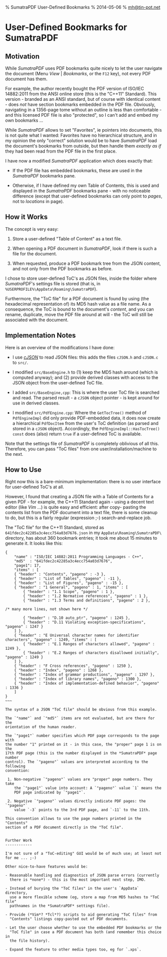 % SumatraPDF User-Defined Bookmarks
% 2014-05-06
% mh@tin-pot.net

User-Defined Bookmarks for SumatraPDF
=====================================


Motivation
----------

While *SumatraPDF* uses PDF bookmarks quite nicely to let the user navigate
the document (Menu _View_ | _Bookmarks_, or the `F12` key), not every PDF
document has them.

For example, the author recently bought the PDF version of ISO/IEC 14882:2011
from the ANSI online store (this is the "C++11" Standard). This version - branded
as an ANSI standard, but of course with identical content - does *not* have
section bookmarks embedded in the PDF file. Obviously, navigating in a 1356-page
tome without an outline is less than comfortable - and this licensed PDF file
is also "protected", so I can't add and embed my own bookmarks ...

While *SumatraPDF* allows to set "Favorites", ie pointers into documents, this
is not quite what I wanted: Favorites have no hierarchical structure, and in
my opinion the only "correct" solution would be to have *SumatraPDF* load the
document's bookmarks from outside, but then handle them *exactly as if* they
had been read from the PDF file in the first place.

I have now a modified *SumatraPDF* application which does exactly that:

- If the PDF file has embedded bookmarks, these are used in the *SumatraPDF*
  bookmarks pane.

- Otherwise, if I have defined my own Table of Contents, this is used and 
  displayed in the *SumatraPDF* bookmarks pane - with no noticeable difference
  (except that user-defined bookmarks can only point to *pages*, not to
  *locations* in page).



How it Works
------------

The concept is very easy:

 1. Store a user-defined "Table of Content" as a text file.

 2. When opening a PDF document in *SumatraPDF*, look if there is such a
    file for the document.

 3. When requested, produce a PDF bookmark tree from the JSON content,
    and not only from the PDF bookmarks as before.

I chose to store user-defined ToC's as JSON files, inside the
folder where *SumatraPDF*'s settings file is stored (that is, in
`%USERPROFILE%\AppData\Roaming\SumatraPDF`).

Furthermore, the "ToC file" for a PDF document is found by using (the
hexadecimal representation of) its MD5 hash value as a file name. As a
consequence, the ToC is bound to the document's *content*, and you can
rename, duplicate, move the PDF file around at will - the ToC will still
be associated with the document.


Implementation Notes
--------------------

Here is an overview of the modifications I have done:

 - I use [*cJSON*](http://sourceforge.net/projects/cjson/) to read JSON files:
   this adds the files `cJSON.h` and `cJSON.c` to `src/`.

 - I modified `src/BaseEngine.h` to (1) keep the MD5 hash around (which is
   computed anyway); and (2) provide derived classes with access to the
   JSON object from the user-defined ToC file. 

 - I added `src/BaseEngine,cpp`: This is where the user ToC file is searched and read.
   The parsed result - a `cJSON` object pointer - is kept around for use in derived classes.

 - I modified `src/PdfEngine.cpp`: Where the `GetTocTree()` method of `PdfEngineImpl` did
   only provide PDF-embedded data, it does now create a hierarchical `PdfDocItem` from
   the user's ToC definition (as parsed and stored in a `cJSON` object).
   Accordingly, the `PdfEngineImpl::HasTocTree() const` does (also) return `true`
   if a user-defined ToC is available.

Note that the settings file of *SumatraPDF* is completely oblivious of all this.
Therefore, you can pass "ToC files" from one user/installation/machine to the
next.


How to Use
----------

Right now this is a bare-minimum implementation: there is no user
interface for user-defined ToC's at all.

However, I found that creating a JSON file with a Table of Contents for
a given PDF - for example, the C++11 Standard again - using a decent
text editor (like *Vim* ...) is quite easy and efficient: after copy-
pasting the contents list from the PDF document into a text file, there
is some cleanup to do, but this is a fairly regular (expression ;-)
search-and-replace job.

The "ToC file" for the C++11 Standard, stored as
`641fdec2c42285a3c4ecc754a03d7676.json` in my
`AppData\Roaming\SumatraPDF\` directory, has about 360 bookmark entries;
it took me about 15 minutes to generate it. It looks like this:

~~~~
{
    "name" : "ISO/IEC 14882:2011 Programming Languages - C++",
    "md5"  : "641fdec2c42285a3c4ecc754a03d7676",
    "page1": 17,
    "items" : [
	{ "header" : "Contents", "pageno" : -3 }, 
	{ "header" : "List of Tables", "pageno" : -11 }, 
	{ "header" : "List of Figures", "pageno" : -15 }, 
	{ "header" : "1 General", "pageno" : 1, "items" : [
	    { "header" : "1.1 Scope", "pageno" : 1 }, 
	    { "header" : "1.2 Normative references", "pageno" : 1 }, 
	    { "header" : "1.3 Terms and definitions", "pageno" : 2 }, 

/* many more lines, not shown here */

	    { "header" : "D.10 auto_ptr", "pageno" : 1245 }, 
	    { "header" : "D.11 Violating exception-specifications", "pageno" : 1247 } 
	] }, 
	{ "header" : "E Universal character names for identifier characters", "pageno" : 1249, "items" : [
	    { "header" : "E.1 Ranges of characters allowed", "pageno" : 1249 }, 
	    { "header" : "E.2 Ranges of characters disallowed initially", "pageno" : 1249 } 
	] }, 
	{ "header" : "F Cross references", "pageno" : 1250 }, 
	{ "header" : "Index", "pageno" : 1268 }, 
	{ "header" : "Index of grammar productions", "pageno" : 1297 }, 
	{ "header" : "Index of library names", "pageno" : 1300 }, 
	{ "header" : "Index of implementation-defined behavior", "pageno" : 1336 }
    ]
}
~~~

The syntax of a JSON "ToC file" should be obvious from this example.

The `"name"` and `"md5"` items are not evaluated, but are there for the
orientation of the human reader.

The `"page1"` number specifies which PDF page corresponds to the page with
the number "1" printed on it - in this case, the "proper" page 1 is on the
17th PDF page (this is the number displayed in the *SumatraPDF* page number
control). The `"pageno"` values are interpreted according to the following
convention:

 1. Non-negative `"pageno"` values are "proper" page numbers. They take
    the `"page1"` value into account: A `"pageno"` value `1` means the 
    PDF page indicated by `"page1"`.

 2. Negative `"pageno"` values directly indicate PDF pages: the `"pageno"`
    value `-3` points to the 3rd PDF page, and `-11` to the 11th.

This convention allows to use the page numbers printed in the "Contents" 
section of a PDF document directly in the "ToC file".


Further Work
------------

I'm not sure of a "ToC-editing" GUI would be of much use; at least not
for me ... ;-)

Other nice-to-have features would be:

- Reasonable handling and diagnostics of JSON parse errors (currently 
  there is *none*) - this is the most important next step, IMO.

- Instead of burying the "ToC files" in the user's `AppData` directory,
  use a more flexible scheme (eg, store a map from MD5 hashes to "ToC file"
  pathnames in the *SumatraPDF* settings file).

- Provide (*Vim*? *Tcl*?) scripts to aid generating "ToC files" from
  "Contents" listings copy-pasted out of PDF documents.

- Let the user choose whether to use the embedded PDF bookmarks or the
  "ToC file" in case a PDF document has both (and remember this choice in
  the file history).

- Expand the feature to other media types too, eg for `.xps`.


